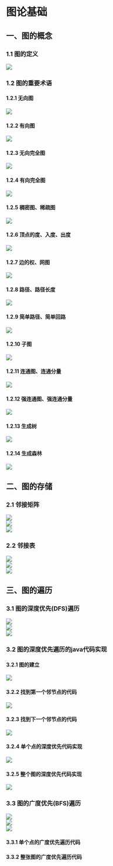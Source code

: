 # 图论基础  
## 一、图的概念  
### 1.1 图的定义  
![](_v_images/20190519110718644_21342.png )  
### 1.2 图的重要术语  
#### 1.2.1 无向图  
![](_v_images/20190519111051594_19123.png )  
#### 1.2.2 有向图  
![](_v_images/20190519111311668_16923.png )  
#### 1.2.3 无向完全图  
![](_v_images/20190519111935543_10138.png )  
#### 1.2.4 有向完全图  
![](_v_images/20190519112123113_10279.png )  
#### 1.2.5 稠密图、稀疏图  
![](_v_images/20190519112239937_5842.png )  
#### 1.2.6 顶点的度、入度、出度  
![](_v_images/20190519112649239_12171.png )  
#### 1.2.7 边的权、网图  
![](_v_images/20190519112818610_22049.png )  
#### 1.2.8 路径、路径长度  
![](_v_images/20190519112923582_29520.png )  
#### 1.2.9 简单路径、简单回路  
![](_v_images/20190519113059639_32602.png )  
#### 1.2.10 子图  
![](_v_images/20190519113243190_11559.png )
#### 1.2.11 连通图、连通分量  
![](_v_images/20190519113758577_22068.png )  
#### 1.2.12 强连通图、强连通分量  
![](_v_images/20190519113942632_1216.png )  
#### 1.2.13 生成树  
![](_v_images/20190519114205558_12527.png )  
#### 1.2.14 生成森林  
![](_v_images/20190519114309477_5659.png )  
## 二、图的存储  
### 2.1 邻接矩阵  
![](_v_images/20190519134957398_29169.png )  
![](_v_images/20190519135314850_24478.png )  
![](_v_images/20190519135914308_14762.png )  
### 2.2 邻接表  
![](_v_images/20190519140510536_1338.png )  
![](_v_images/20190519141234268_3229.png )  
![](_v_images/20190519141842427_4777.png )  
## 三、图的遍历  
### 3.1 图的深度优先(DFS)遍历  
![](_v_images/20190519184913220_20033.png )  
![](_v_images/20190519190634098_29485.png )  
![](_v_images/20190519203257571_12568.png )
### 3.2 图的深度优先遍历的java代码实现  
#### 3.2.1 图的建立  
![](_v_images/20190519192407395_2286.png )  
#### 3.2.2  找到第一个邻节点的代码  
![](_v_images/20190519193000807_19396.png )  
#### 3.2.3 找到下一个邻节点的代码  
![](_v_images/20190519193345579_26337.png )  
#### 3.2.4 单个点的深度优先代码实现  
![](_v_images/20190519194846234_6557.png )  
#### 3.2.5 整个图的深度优先代码实现  
![](_v_images/20190519194936569_10335.png )  
### 3.3 图的广度优先(BFS)遍历  
![](_v_images/20190519203659523_23178.png )  
![](_v_images/20190519200933294_32328.png )  
![](_v_images/20190519201606705_13899.png )  
#### 3.3.1 单个点的广度优先遍历代码  
#### 3.3.2 整张图的广度优先遍历代码  
